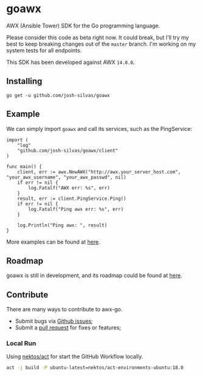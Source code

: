 # goawx

AWX (Ansible Tower) SDK for the Go programming language.

Please consider this code as beta right now. It could break, but I'll try my best to keep breaking changes out of the
`master` branch. I'm working on my system tests for all endpoints.

This SDK has been developed against AWX `14.0.0`.

## Installing

```
go get -u github.com/josh-silvas/goawx
```

## Example

We can simply import `goawx` and call its services, such as the PingService:

```
import (
    "log"
    "github.com/josh-silvas/goawx/client"
)

func main() {
    client, err := awx.NewAWX("http://awx.your_server_host.com", "your_awx_username", "your_awx_passwd", nil)
    if err != nil {
        log.Fatalf("AWX err: %s", err)
    }
    result, err := client.PingService.Ping()
    if err != nil {
        log.Fatalf("Ping awx err: %s", err)
    }

    log.Println("Ping awx: ", result)
}
```

More examples can be found at [here](https://github.com/josh-silvas/goawx/tree/master/examples).

## Roadmap

goawx is still in development, and its roadmap could be found at [here](https://github.com/josh-silvas/goawx/blob/master/ROADMAP.md).

## Contribute

There are many ways to contribute to awx-go.

* Submit bugs via [Github issues](https://github.com/josh-silvas/goawx/issues);
* Submit a [pull request](https://github.com/josh-silvas/goawx/pulls) for fixes or features;

### Local Run

Using [nektos/act](https://github.com/nektos/act) for start the GitHub Workflow locally.

```sh
act -j build -P ubuntu-latest=nektos/act-environments-ubuntu:18.0
```
